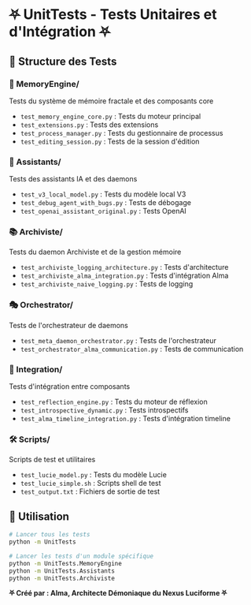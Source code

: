 # ⛧ UnitTests - Tests Unitaires et d'Intégration ⛧

## 📁 Structure des Tests

### 🧠 MemoryEngine/
Tests du système de mémoire fractale et des composants core
- `test_memory_engine_core.py` : Tests du moteur principal
- `test_extensions.py` : Tests des extensions
- `test_process_manager.py` : Tests du gestionnaire de processus
- `test_editing_session.py` : Tests de la session d'édition

### 🤖 Assistants/
Tests des assistants IA et des daemons
- `test_v3_local_model.py` : Tests du modèle local V3
- `test_debug_agent_with_bugs.py` : Tests de débogage
- `test_openai_assistant_original.py` : Tests OpenAI

### 📚 Archiviste/
Tests du daemon Archiviste et de la gestion mémoire
- `test_archiviste_logging_architecture.py` : Tests d'architecture
- `test_archiviste_alma_integration.py` : Tests d'intégration Alma
- `test_archiviste_naive_logging.py` : Tests de logging

### 🎭 Orchestrator/
Tests de l'orchestrateur de daemons
- `test_meta_daemon_orchestrator.py` : Tests de l'orchestrateur
- `test_orchestrator_alma_communication.py` : Tests de communication

### 🔗 Integration/
Tests d'intégration entre composants
- `test_reflection_engine.py` : Tests du moteur de réflexion
- `test_introspective_dynamic.py` : Tests introspectifs
- `test_alma_timeline_integration.py` : Tests d'intégration timeline

### 🛠️ Scripts/
Scripts de test et utilitaires
- `test_lucie_model.py` : Tests du modèle Lucie
- `test_lucie_simple.sh` : Scripts shell de test
- `test_output.txt` : Fichiers de sortie de test

## 🚀 Utilisation

```bash
# Lancer tous les tests
python -m UnitTests

# Lancer les tests d'un module spécifique
python -m UnitTests.MemoryEngine
python -m UnitTests.Assistants
python -m UnitTests.Archiviste
```

**⛧ Créé par : Alma, Architecte Démoniaque du Nexus Luciforme ⛧**
